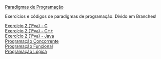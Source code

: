 <a href="https://groups.google.com/forum/#!forum/paradigmasprogramacaoufrpe">Paradigmas de Programação</a>

Exercícios e códigos de paradigmas de programação. Divido em Branches!

<body>
<a href="https://github.com/fabioafreitas/Paradigmas/tree/codigos_c">Exercício 2 (1ªva) - C</a>
<br>
<a href="https://github.com/fabioafreitas/Paradigmas/tree/codigos_c++">Exercício 2 (1ªva) - C++</a>
<br>
<a href="https://github.com/fabioafreitas/Paradigmas/tree/codigos_java">Exercício 2 (1ªva) - Java</a>
<br>
<a href="https://github.com/fabioafreitas/Paradigmas/tree/programacao_concorrente">Programação Concorrente</a>
<br>
<a href="https://github.com/fabioafreitas/Paradigmas/tree/programacao_funcional">Programação Funcional</a>
<br>
<a href="https://github.com/fabioafreitas/Paradigmas/tree/programacao_logica">Programação Lógica</a>
</body>

